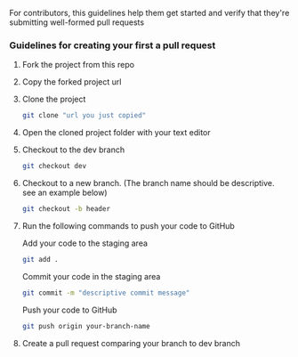 For contributors, this guidelines help them get started and verify that they're submitting well-formed pull requests

### Guidelines for creating your first a pull request

1. Fork the project from this repo

2. Copy the forked project url

3. Clone the project

   ```bash
   git clone "url you just copied"
   ```

4. Open the cloned project folder with your text editor

5. Checkout to the dev branch

   ```bash
   git checkout dev
   ```

6. Checkout to a new branch. (The branch name should be descriptive. see an example below)

   ```bash
   git checkout -b header
   ```

7. Run the following commands to push your code to GitHub

   Add your code to the staging area

   ```bash
   git add .
   ```

   Commit your code in the staging area

   ```bash
   git commit -m "descriptive commit message"
   ```

   Push your code to GitHub

   ```bash
   git push origin your-branch-name
   ```

8. Create a pull request comparing your branch to dev branch
